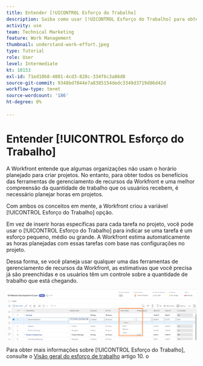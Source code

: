 ```yaml
---
title: Entender [!UICONTROL Esforço do Trabalho]
description: Saiba como usar [!UICONTROL Esforço do Trabalho] para obter uma estimativa rápida das horas planejadas na linha do tempo do projeto.
activity: use
team: Technical Marketing
feature: Work Management
thumbnail: understand-work-effort.jpeg
type: Tutorial
role: User
level: Intermediate
kt: 10153
exl-id: 71ed10b8-4801-4cd3-828c-334f6c3a86d8
source-git-commit: 9348bd7044e7a8385154dedc3349d3719d86d42d
workflow-type: tm+mt
source-wordcount: '186'
ht-degree: 0%

---
```


# Entender [!UICONTROL Esforço do Trabalho]

A Workfront entende que algumas organizações não usam o horário planejado para criar projetos. No entanto, para obter todos os benefícios das ferramentas de gerenciamento de recursos da Workfront e uma melhor compreensão da quantidade de trabalho que os usuários recebem, é necessário planejar horas em projetos.

Com ambos os conceitos em mente, a Workfront criou a variável [!UICONTROL Esforço do Trabalho] opção.

Em vez de inserir horas específicas para cada tarefa no projeto, você pode usar o [!UICONTROL Esforço do Trabalho] para indicar se uma tarefa é um esforço pequeno, médio ou grande. A Workfront estima automaticamente as horas planejadas com essas tarefas com base nas configurações no projeto.

Dessa forma, se você planeja usar qualquer uma das ferramentas de gerenciamento de recursos da Workfront, as estimativas que você precisa já são preenchidas e os usuários têm um controle sobre a quantidade de trabalho que está chegando.

![Lista de tarefas do projeto com [!UICONTROL Esforço do Trabalho] column](assets/planner-fund-work-effort.png)

Para obter mais informações sobre [!UICONTROL Esforço do Trabalho], consulte o [Visão geral do esforço de trabalho](https://experienceleague.adobe.com/docs/workfront/using/manage-work/tasks/task-information/work-effort.html?lang=en) artigo 10. o
